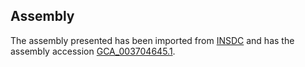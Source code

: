 
Assembly
--------

The assembly presented has been imported from 
[INSDC](http://www.insdc.org) and has the assembly accession
[GCA\_003704645.1](http://www.ebi.ac.uk/ena/data/view/GCA_003704645.1).

